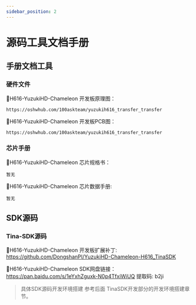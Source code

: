 ```yaml
---
sidebar_position: 2
---
```

# 源码工具文档手册

## 手册文档工具

### 硬件文件

📙H616-YuzukiHD-Chameleon 开发板原理图：

    https://oshwhub.com/100askteam/yuzukih616_transfer_transfer

📙H616-YuzukiHD-Chameleon 开发板PCB图：

    https://oshwhub.com/100askteam/yuzukih616_transfer_transfer

### 芯片手册

📙H616-YuzukiHD-Chameleon 芯片规格书：

    暂无

📙H616-YuzukiHD-Chameleon 芯片数据手册:

    暂无

## SDK源码

### Tina-SDK源码

📙H616-YuzukiHD-Chameleon 开发板扩展补丁:  https://github.com/DongshanPI/YuzukiHD-Chameleon-H616_TinaSDK

📙H616-YuzukiHD-Chameleon SDK网盘链接： https://pan.baidu.com/s/1eYxhZguxk-N0p4TfxiWiUQ 提取码: b2ji


> 具体SDK源码开发环境搭建 参考后面 TinaSDK开发部分的开发环境搭建章节。